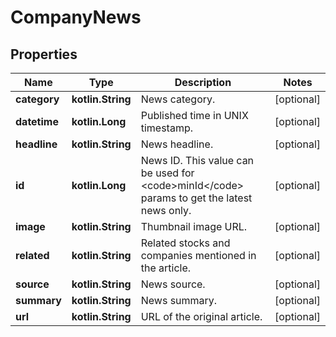 
# CompanyNews

## Properties
Name | Type | Description | Notes
------------ | ------------- | ------------- | -------------
**category** | **kotlin.String** | News category. |  [optional]
**datetime** | **kotlin.Long** | Published time in UNIX timestamp. |  [optional]
**headline** | **kotlin.String** | News headline. |  [optional]
**id** | **kotlin.Long** | News ID. This value can be used for &lt;code&gt;minId&lt;/code&gt; params to get the latest news only. |  [optional]
**image** | **kotlin.String** | Thumbnail image URL. |  [optional]
**related** | **kotlin.String** | Related stocks and companies mentioned in the article. |  [optional]
**source** | **kotlin.String** | News source. |  [optional]
**summary** | **kotlin.String** | News summary. |  [optional]
**url** | **kotlin.String** | URL of the original article. |  [optional]



